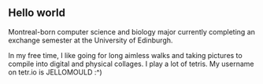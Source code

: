 ## Hello world

Montreal-born computer science and biology major currently completing an exchange semester at the University of Edinburgh.

In my free time, I like going for long aimless walks and taking pictures to compile into digital and physical collages.
I play a lot of tetris. My username on tetr.io is JELLOMOULD :^)
<!--
**watermelondeau/watermelondeau** is a ✨ _special_ ✨ repository because its `README.md` (this file) appears on your GitHub profile.

Here are some ideas to get you started:

- 🔭 I’m currently working on ...
- 🌱 I’m currently learning ...
- 👯 I’m looking to collaborate on ...
- 🤔 I’m looking for help with ...
- 💬 Ask me about ...
- 📫 How to reach me: ...
- 😄 Pronouns: ...
- ⚡ Fun fact: ...
-->
